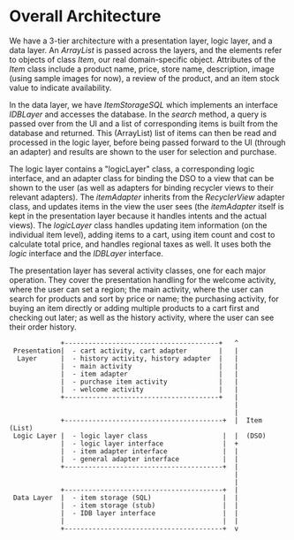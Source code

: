 Overall Architecture
=====================

We have a 3-tier architecture with a presentation layer, logic layer, and a data layer. An *ArrayList* is passed across the layers, and the elements refer to objects of class *Item*, our real domain-specific object. Attributes of the *Item* class include a product name, price, store name, description, image (using sample images for now), a review of the product, and an item stock value to indicate availability. 

In the data layer, we have *ItemStorageSQL* which implements an interface *IDBLayer* and accesses the database. In the *search* method, a query is passed over from the UI and a list of corresponding items is built from the database and returned. This (ArrayList) list of items can then be read and processed in the logic layer, before being passed forward to the UI (through an adapter) and results are shown to the user for selection and purchase.

The logic layer contains a "logicLayer" class, a corresponding logic interface, and an adapter class for binding the DSO to a view that can be shown to the user (as well as adapters for binding recycler views to their relevant adapters). The *itemAdapter* inherits from the *RecyclerView* adapter class, and updates items in the view the user sees (the *itemAdapter* itself is kept in the presentation layer because it handles intents and the actual views). The *logicLayer* class handles updating item information (on the individual item level), adding items to a cart, using item count and cost to calculate total price, and handles regional taxes as well. It uses both the *logic* interface and the *IDBLayer* interface. 

The presentation layer has several activity classes, one for each major operation. They cover the presentation handling for the welcome activity, where the user can set a region; the main activity, where the user can search for products and sort by price or name; the purchasing activity, for buying an item directly or adding multiple products to a cart first and checking out later; as well as the history activity, where the user can see their order history.


```
             +---------------------------------------+   ^
 Presentation|  - cart activity, cart adapter        |   |
  Layer      |  - history activity, history adapter  |   |
             |  - main activity                      |   |
             |  - item adapter                       |   |
             |  - purchase item activity             |   |
             |  - welcome activity                   |   |
             +---------------------------------------+   |
                                                         |
                                                         |
             +----------------------------------------+  |  Item (List)
 Logic Layer |  - logic layer class                   |  |  (DSO)
             |  - logic layer interface               |  +
             |  - item adapter interface              |  |
             |  - general adapter interface           |  |
             +----------------------------------------+  |
                                                         |
                                                         |
             +----------------------------------------+  |
 Data Layer  |  - item storage (SQL)                  |  |
             |  - item storage (stub)                 |  |
             |  - IDB layer interface                 |  |
             |                                        |  |
             +----------------------------------------+  v
```